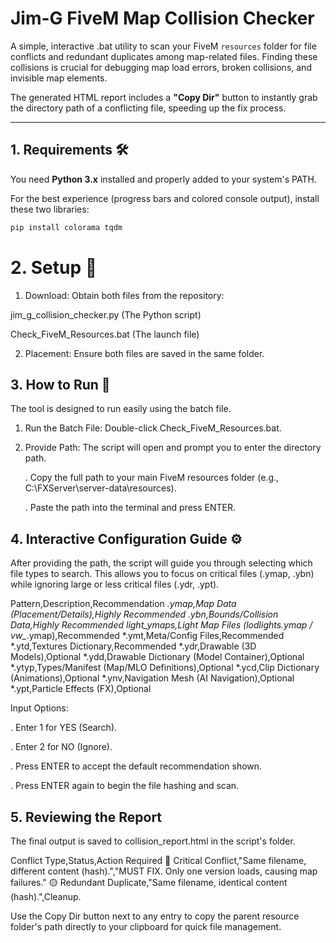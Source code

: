 # Jim-G FiveM Map Collision Checker

A simple, interactive .bat utility to scan your FiveM `resources` folder for file conflicts and redundant duplicates among map-related files. Finding these collisions is crucial for debugging map load errors, broken collisions, and invisible map elements.

The generated HTML report includes a **"Copy Dir"** button to instantly grab the directory path of a conflicting file, speeding up the fix process.

---

## 1. Requirements 🛠️

You need **Python 3.x** installed and properly added to your system's PATH.

For the best experience (progress bars and colored console output), install these two libraries:

```bash
pip install colorama tqdm
```


# 2. Setup 📂
1. Download: Obtain both files from the repository:

jim_g_collision_checker.py (The Python script)

Check_FiveM_Resources.bat (The launch file)

2. Placement: Ensure both files are saved in the same folder.



## 3. How to Run 🚀
The tool is designed to run easily using the batch file.

1. Run the Batch File: Double-click Check_FiveM_Resources.bat.

2. Provide Path: The script will open and prompt you to enter the directory path.

   .  Copy the full path to your main FiveM resources folder (e.g., C:\FXServer\server-data\resources).

   . Paste the path into the terminal and press ENTER.



## 4. Interactive Configuration Guide ⚙️
After providing the path, the script will guide you through selecting which file types to search. This allows you to focus on critical files (.ymap, .ybn) while ignoring large or less critical files (.ydr, .ypt).

Pattern,Description,Recommendation
*.ymap,Map Data (Placement/Details),Highly Recommended
*.ybn,Bounds/Collision Data,Highly Recommended
light_ymaps,Light Map Files (lodlights*.ymap / vw_*.ymap),Recommended
*.ymt,Meta/Config Files,Recommended
*.ytd,Textures Dictionary,Recommended
*.ydr,Drawable (3D Models),Optional
*.ydd,Drawable Dictionary (Model Container),Optional
*.ytyp,Types/Manifest (Map/MLO Definitions),Optional
*.ycd,Clip Dictionary (Animations),Optional
*.ynv,Navigation Mesh (AI Navigation),Optional
*.ypt,Particle Effects (FX),Optional

Input Options:

 . Enter 1 for YES (Search).

 . Enter 2 for NO (Ignore).

 . Press ENTER to accept the default recommendation shown.

 . Press ENTER again to begin the file hashing and scan.


## 5. Reviewing the Report
The final output is saved to collision_report.html in the script's folder.

Conflict Type,Status,Action Required
🔴 Critical Conflict,"Same filename, different content (hash).","MUST FIX. Only one version loads, causing map failures."
🟡 Redundant Duplicate,"Same filename, identical content (hash).",Cleanup.

Use the Copy Dir button next to any entry to copy the parent resource folder's path directly to your clipboard for quick file management.





